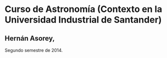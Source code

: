 # Curso de Astronomía (Contexto en la Universidad Industrial de Santander)
## Hernán Asorey, 

Segundo semestre de 2014. 
